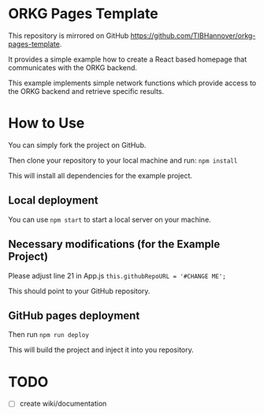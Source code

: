 # ORKG Pages Template
This repository is mirrored on GitHub https://github.com/TIBHannover/orkg-pages-template. 

It provides a simple example how to create a React based homepage that communicates with the ORKG backend. 

This example implements simple network functions which provide access to the ORKG backend and retrieve specific results.

# How to Use
You can simply fork the project on GitHub.

Then clone your repository to your local machine and run: `npm install`

This will install all dependencies for the example project. 

## Local deployment
You can use `npm start` to start a local server on your machine.

## Necessary modifications (for the Example Project)
Please adjust line 21 in App.js
`this.githubRepoURL = '#CHANGE ME';`

This should point to your GitHub repository.


## GitHub pages deployment

Then run `npm run deploy`




This will build the project and inject it into you repository.




# TODO 
- [ ] create wiki/documentation 
